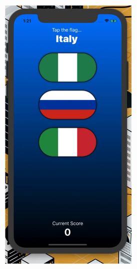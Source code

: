![alt text](https://raw.githubusercontent.com/timi-codes/100-days-of-Swift-UI/master/assets/project2.gif)
